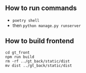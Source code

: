 ## How to run commands
- `poetry shell`
- then `python manage.py runserver`

## How to build frontend
```
cd gt_front
npm run build
rm -rf ../gt_back/static/dist
mv dist ../gt_back/static/dist
```